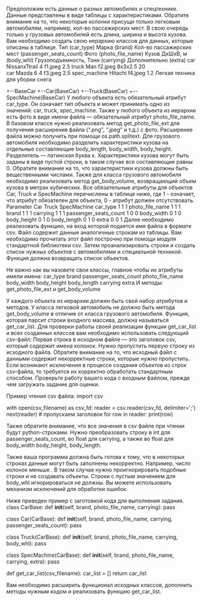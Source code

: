 Предположим есть данные о разных автомобилях и спецтехнике. Данные представлены в виде таблицы с характеристиками.
Обратите внимание на то, что некоторые колонки присущи только легковым автомобилям, например, кол-во пассажирских мест.
В свою очередь только у грузовых автомобилей есть длина, ширина и высота кузова.
Вам необходимо создать свою иерархию классов для данных, которые описаны в таблице.
Тип (car_type)	Марка (brand)	Кол-во пассажирских мест (passenger_seats_count)	Фото (photo_file_name)	Кузов ДxШxВ, м (body_whl)	Грузоподъемность, Тонн (carrying)	Дополнительно (extra)
car	            NissanxTtrail	4	                                                f1.jpeg		                                        2.5	
truck	        Man		                                                            f2.jpeg	                8x3x2.5	                    20	
car	            Mazda 6	        4	                                                f3.jpeg		                                        2.5	
spec_machine	Hitachi		                                                        f4.jpeg		                                        1.2	                                Легкая техника для уборки снега

+--BaseCar
    +--Car(BaseCar)
    +--Truck(BaseCar)
    +--SpecMachine(BaseCar)
У любого объекта есть обязательный атрибут car_type. Он означает тип объекта и может принимать одно из значений: car, truck, spec_machine.
Также у любого объекта из иерархии есть фото в виде имени файла — обязательный атрибут photo_file_name.
В базовом классе нужно реализовать метод get_photo_file_ext для получения расширения файла (“.png”, “.jpeg” и т.д.) с фото.
Расширение файла можно получить при помощи os.path.splitext.
Для грузового автомобиля необходимо разделить характеристики кузова на отдельные составляющие body_length, body_width, body_height. Разделитель — латинская буква x.
Характеристики кузова могут быть заданы в виде пустой строки, в таком случае все составляющие равны 0.
Обратите внимание на то, что характеристики кузова должны быть вещественными числами.
Также для класса грузового автомобиля необходимо реализовать метод get_body_volume, возвращающий объем кузова в метрах кубических.
Все обязательные атрибуты для объектов Car, Truck и SpecMachine перечислены в таблице ниже,
где 1 - означает, что атрибут обязателен для объекта, 0 - атрибут должен отсутствовать.
Parameter	           Car	    Truck	SpecMachine
car_type                1       1       1
photo_file_name	        1	    1	    1
brand	                1	    1	    1
carrying	            1	    1	    1
passenger_seats_count	1	    0	    0
body_width	            0	    1	    0
body_height	            0	    1	    0
body_length	            0	    1	    0
extra	                0	    0	    1
Далее необходимо реализовать функцию, на вход которой подается имя файла в формате csv. 
Файл содержит данные аналогичные строкам из таблицы. Вам необходимо прочитать этот файл построчно при помощи модуля стандартной библиотеки csv. 
Затем проанализировать строки и создать список нужных объектов с автомобилями и специальной техникой. Функция должна возвращать список объектов.

Не важно как вы назовете свои классы, главное чтобы их атрибуты имели имена:
car_type
brand
passenger_seats_count
photo_file_name
body_width
body_height
body_length
carrying
extra
И методы:
get_photo_file_ext и get_body_volume

У каждого объекта из иерархии должен быть свой набор атрибутов и методов.
У класса легковой автомобиль не должно быть метода get_body_volume в отличие от класса грузового автомобиля.
Функция, которая парсит строки входного массива, должна называться get_car_list. 
Для проверки работы своей реализации функции get_car_list и всех созданных классов вам необходимо использовать следующий csv-файл:
Первая строка в исходном файле — это заголовок csv, который содержит имена колонок. Нужно пропустить первую строку из исходного файла. Обратите внимание на то, что исходный файл с данными содержит некорректные строки, которые нужно пропустить. Если возникают исключения в процессе создания объектов из строк csv-файла, то требуется их корректно обработать стандартным способом. Проверьте работу вашего кода с входным файлом, прежде чем загружать задание для оценки.

Пример чтения csv файла:
import csv

with open(csv_filename) as csv_fd:
    reader = csv.reader(csv_fd, delimiter=';')
    next(reader)  # пропускаем заголовок
    for row in reader:
        print(row)

Также обратите внимание, что все значения в csv файле при чтении будут python-строками. 
Нужно преобразовать строку в int для passenger_seats_count, во float для carrying, а также во float для body_width body_height, body_length.

Также ваша программа должна быть готова к тому, что в некоторых строках данные могут быть заполнены некорректно. 
Например, число колонок меньше . 
В таком случае нужно проигнорировать подобные строки и не создавать объекты. 
Строки с пустым значением для body_whl игнорироваться не должны. 
Вы можете использовать механизм исключений для обработки ошибок.

Ниже приведен пример с заготовкой кода для выполнения задания.
class CarBase:
    def __init__(self, brand, photo_file_name, carrying):
        pass


class Car(CarBase):
    def __init__(self, brand, photo_file_name, carrying, passenger_seats_count):
        pass


class Truck(CarBase):
    def __init__(self, brand, photo_file_name, carrying, body_whl):
        pass


class SpecMachine(CarBase):
    def __init__(self, brand, photo_file_name, carrying, extra):
        pass


def get_car_list(csv_filename):
    car_list = []
    return car_list

Вам необходимо расширить функционал исходных классов, дополнить методы нужным кодом и реализовать функцию get_car_list.